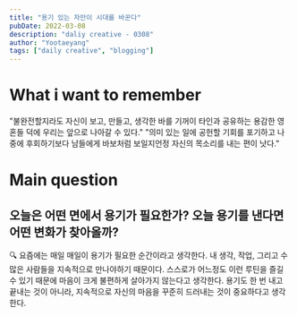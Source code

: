 ```yaml
---
title: "용기 있는 자만이 시대를 바꾼다"
pubDate: 2022-03-08
description: "daliy creative - 0308"
author: "Yootaeyang"
tags: ["daily creative", "blogging"]
---
```


# What i want to remember

"불완전할지라도 자신이 보고, 만들고, 생각한 바를 기꺼이 타인과 공유하는 용감한 영혼들 덕에 우리는 앞으로 나아갈 수 있다."
"의미 있는 일에 공헌할 기회를 포기하고 나중에 후회하기보다 남들에게 바보처럼 보일지언정 자신의 목소리를 내는 편이 낫다."

# Main question

## 오늘은 어떤 면에서 용기가 필요한가? 오늘 용기를 낸다면 어떤 변화가 찾아올까?

🔍 요즘에는 매일 매일이 용기가 필요한 순간이라고 생각한다. 내 생각, 작업, 그리고 수 많은 사람들을 지속적으로 만나야하기 때문이다. 스스로가 어느정도 이런 루틴을 즐길 수 있기 때문에 마음이 크게 불편하게 살아가지 않는다고 생각한다. 용기도 한 번 내고 끝내는 것이 아니라, 지속적으로 자신의 마음을 꾸준히 드러내는 것이 중요하다고 생각한다.
